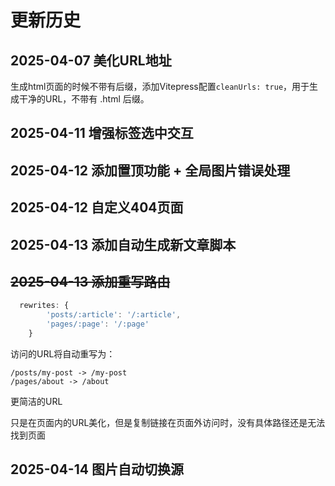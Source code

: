 # 更新历史
## 2025-04-07 美化URL地址
生成html页面的时候不带有后缀，添加Vitepress配置`cleanUrls: true`，用于生成干净的URL，不带有 .html 后缀。

## 2025-04-11 增强标签选中交互

## 2025-04-12 添加置顶功能 + 全局图片错误处理

## 2025-04-12 自定义404页面

## 2025-04-13 添加自动生成新文章脚本  

## ~~2025-04-13 添加重写路由~~
```js
  rewrites: {
        'posts/:article': '/:article',
        'pages/:page': '/:page'
    }
```
访问的URL将自动重写为：
```
/posts/my-post -> /my-post
/pages/about -> /about
```
更简洁的URL

只是在页面内的URL美化，但是复制链接在页面外访问时，没有具体路径还是无法找到页面

## 2025-04-14 图片自动切换源
